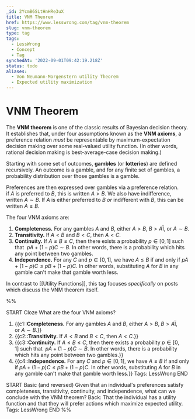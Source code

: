 ```yaml
---
_id: 2YcmB6SLtHnHRe3uX
title: VNM Theorem
href: https://www.lesswrong.com/tag/vnm-theorem
slug: vnm-theorem
type: tag
tags:
  - LessWrong
  - Concept
  - Tag
synchedAt: '2022-09-01T09:42:19.218Z'
status: todo
aliases:
  - Von Neumann-Morgenstern utility Theorem
  - Expected utility maximization
---
```


# VNM Theorem

The **VNM theorem** is one of the classic results of Bayesian decision theory. It establishes that, under four assumptions known as the **VNM axioms**, a preference relation *must* be representable by maximum-expectation decision making over some real-valued utility function. (In other words, rational decision making is best-average-case decision making.)

Starting with some set of outcomes, **gambles** (or **lotteries**) are defined recursively. An outcome is a gamble, and for any finite set of gambles, a probability distribution over those gambles is a gamble.

Preferences are then expressed over gambles via a preference relation. if $A$ is preferred to $B$, this is written $A>B$. We also have indifference, written $A\sim{} B$. If $A$ is either preferred to $B$ *or* indifferent with $B$, this can be written $A \geq{} B$.

The four VNM axioms are:

1. **Completeness.** For any gambles $A$ and $B$, either $A>B$, $B>A$Ï, or $A \sim{} B$.
2. **Transitivity.** If $A<B$ and $B<C$, then $A<C$.
3. **Continuity.** If $A \leq{} B \leq{} C$, then there exists a probability $p \in{} [0,1]$ such that  $pA+(1-p)C \sim{} B$. In other words, there is a probability which hits any point between two gambles.
4. **Independence.** For any $C$ and $p \in{} [0,1]$, we have $A \leq{} B$ if and only if $pA + (1-p)C \leq{} pB + (1-p)C$. In other words, substituting $A$ for $B$ in any gamble can't make that gamble worth less.

In contrast to [[Utility Functions]], this tag focuses *specifically* on posts which discuss the VNM theorem itself.

%%

START
Cloze
What are the four VNM axioms?
1. {{c1::**Completeness.** For any gambles $A$ and $B$, either $A>B$, $B>A$Ï, or $A \sim{} B$.}}
2. {{c2::**Transitivity.** If $A<B$ and $B<C$, then $A<C$.}}
3. {{c3::**Continuity.** If $A \leq{} B \leq{} C$, then there exists a probability $p \in{} [0,1]$ such that  $pA+(1-p)C \sim{} B$. In other words, there is a probability which hits any point between two gambles.}}
4. {{c4::**Independence.** For any $C$ and $p \in{} [0,1]$, we have $A \leq{} B$ if and only if $pA + (1-p)C \leq{} pB + (1-p)C$. In other words, substituting $A$ for $B$ in any gamble can't make that gamble worth less.}}
Tags: LessWrong
END

START
Basic (and reversed)
Given that an individual's preferences satisfy completeness, transitivity, continuity, and independence, what can we conclude with the VNM theorem?
Back: That the individual has a utility function and that they will prefer actions which maximize expected utility. 
Tags: LessWrong
END
%%


